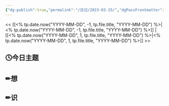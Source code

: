 ```yaml
---
{"dg-publish":true,"permalink":"/日记/2023-03-15/","dgPassFrontmatter":true}
---
```


<< [[<% tp.date.now("YYYY-MM-DD", -1, tp.file.title, "YYYY-MM-DD") %>\|<% tp.date.now("YYYY-MM-DD", -1, tp.file.title, "YYYY-MM-DD") %>]] | [[<% tp.date.now("YYYY-MM-DD", 1, tp.file.title, "YYYY-MM-DD") %>\|<% tp.date.now("YYYY-MM-DD", 1, tp.file.title, "YYYY-MM-DD") %>]] >>
## 🕓今日主题


## ✏想

## ✏识